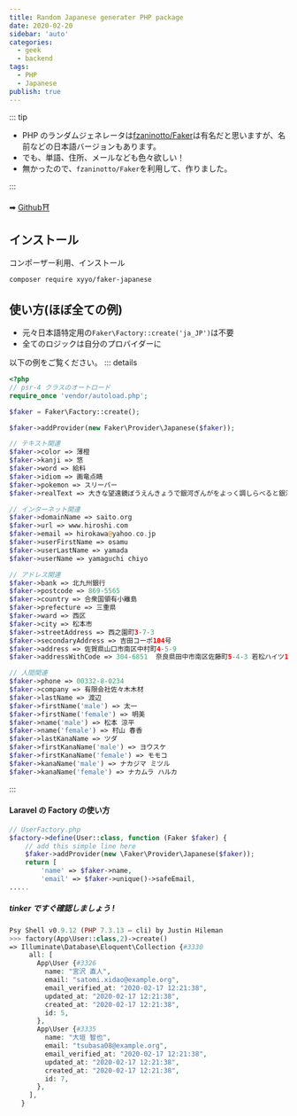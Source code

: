 ```yaml
---
title: Random Japanese generater PHP package
date: 2020-02-20
sidebar: 'auto'
categories:
  - geek
  - backend
tags:
  - PHP
  - Japanese
publish: true
---
```


::: tip

- PHP のランダムジェネレータは[fzaninotto/Faker](https://github.com/fzaninotto/Faker)は有名だと思いますが、名前などの日本語バージョンもあります。
- でも、単語、住所、メールなども色々欲しい！
- 無かったので、`fzaninotto/Faker`を利用して、作りました。

:::

<!-- more -->

➡︎ [Github⛩](https://github.com/xyyolab/faker-japanese)

## インストール

コンポーザー利用、インストール

```bash
composer require xyyo/faker-japanese
```

## 使い方(ほぼ全ての例)

- 元々日本語特定用の`Faker\Factory::create('ja_JP')`は不要
- 全てのロジックは自分のプロバイダーに

以下の例をご覧ください。
::: details

```php
<?php
// psr-4 クラスのオートロード
require_once 'vendor/autoload.php';

$faker = Faker\Factory::create();

$faker->addProvider(new Faker\Provider\Japanese($faker));

// テキスト関連
$faker->color => 薄橙
$faker->kanji => 悠
$faker->word => 給料
$faker->idiom => 画竜点睛
$faker->pokemon => スリーパー
$faker->realText => 大きな望遠鏡ぼうえんきょうで銀河ぎんがをよっく調しらべると銀河ぎんがはだいたい何でしょう。

// インターネット関連
$faker->domainName => saito.org
$faker->url => www.hiroshi.com
$faker->email => hirokawa@yahoo.co.jp
$faker->userFirstName => osamu
$faker->userLastName => yamada
$faker->userName => yamaguchi chiyo

// アドレス関連
$faker->bank => 北九州銀行
$faker->postcode => 869-5565
$faker->country => 合衆国領有小離島
$faker->prefecture => 三重県
$faker->ward => 西区
$faker->city => 松本市
$faker->streetAddress => 西之園町3-7-3
$faker->secondaryAddress => 吉田コーポ104号
$faker->address => 佐賀県山口市南区中村町4-5-9
$faker->addressWithCode => 304-6851  奈良県田中市南区佐藤町5-4-3 若松ハイツ105号

// 人間関連
$faker->phone => 00332-8-0234
$faker->company => 有限会社佐々木木材
$faker->lastName => 渡辺
$faker->firstName('male') => 太一
$faker->firstName('female') => 明美
$faker->name('male') => 松本 涼平
$faker->name('female') => 村山 春香
$faker->lastKanaName => ツダ
$faker->firstKanaName('male') => ヨウスケ
$faker->firstKanaName('female') => モモコ
$faker->kanaName('male') => ナカジマ ミツル
$faker->kanaName('female') => ナカムラ ハルカ
```

:::

#### Laravel の Factory の使い方

```php
// UserFactory.php
$factory->define(User::class, function (Faker $faker) {
    // add this simple line here
    $faker->addProvider(new \Faker\Provider\Japanese($faker));
    return [
        'name' => $faker->name,
        'email' => $faker->unique()->safeEmail,
.....

```

##### tinker ですぐ確認しましょう !

```php
Psy Shell v0.9.12 (PHP 7.3.13 — cli) by Justin Hileman
>>> factory(App\User::class,2)->create()
=> Illuminate\Database\Eloquent\Collection {#3330
     all: [
       App\User {#3326
         name: "宮沢 直人",
         email: "satomi.xidao@example.org",
         email_verified_at: "2020-02-17 12:21:38",
         updated_at: "2020-02-17 12:21:38",
         created_at: "2020-02-17 12:21:38",
         id: 5,
       },
       App\User {#3335
         name: "大垣 智也",
         email: "tsubasa08@example.org",
         email_verified_at: "2020-02-17 12:21:38",
         updated_at: "2020-02-17 12:21:38",
         created_at: "2020-02-17 12:21:38",
         id: 7,
       },
     ],
   }

```
